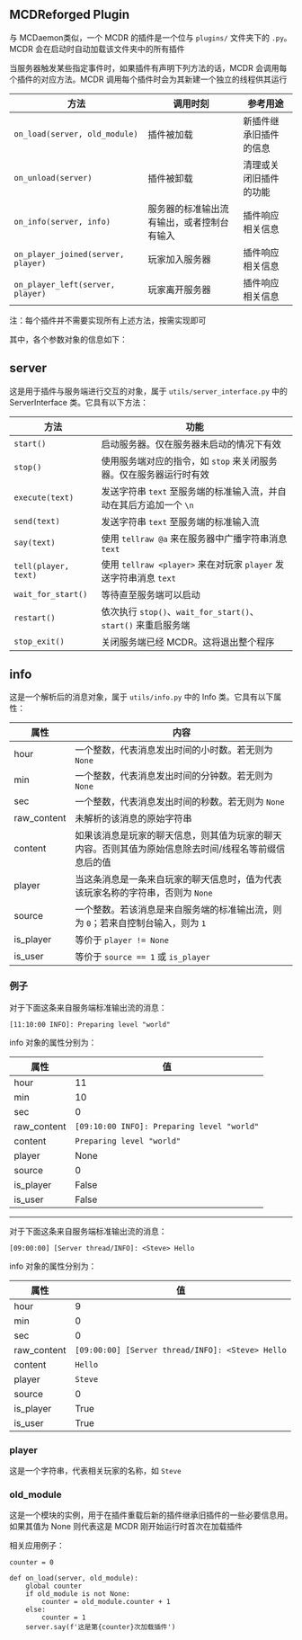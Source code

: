 MCDReforged Plugin
---

与 MCDaemon类似，一个 MCDR 的插件是一个位与 `plugins/` 文件夹下的 `.py`。MCDR 会在启动时自动加载该文件夹中的所有插件

当服务器触发某些指定事件时，如果插件有声明下列方法的话，MCDR 会调用每个插件的对应方法。MCDR 调用每个插件时会为其新建一个独立的线程供其运行

| 方法 | 调用时刻 | 参考用途 |
|---|---|---|
| `on_load(server, old_module)` | 插件被加载 | 新插件继承旧插件的信息 |
| `on_unload(server)` | 插件被卸载 | 清理或关闭旧插件的功能 |
| `on_info(server, info)` | 服务器的标准输出流有输出，或者控制台有输入 | 插件响应相关信息 |
| `on_player_joined(server, player)` | 玩家加入服务器 | 插件响应相关信息 |
| `on_player_left(server, player)` | 玩家离开服务器 | 插件响应相关信息 |

注：每个插件并不需要实现所有上述方法，按需实现即可

其中，各个参数对象的信息如下：

## server

这是用于插件与服务端进行交互的对象，属于 `utils/server_interface.py` 中的 ServerInterface 类。它具有以下方法：

| 方法 | 功能 |
|---|---|
| `start()` | 启动服务器。仅在服务器未启动的情况下有效 |
| `stop()` | 使用服务端对应的指令，如 `stop` 来关闭服务器。仅在服务器运行时有效 |
| `execute(text)` | 发送字符串 `text` 至服务端的标准输入流，并自动在其后方追加一个 `\n` |
| `send(text)` | 发送字符串 `text` 至服务端的标准输入流 |
| `say(text)` | 使用 `tellraw @a` 来在服务器中广播字符串消息 `text` |
| `tell(player, text)` | 使用 `tellraw <player>` 来在对玩家 `player` 发送字符串消息 `text` |
| `wait_for_start()` | 等待直至服务端可以启动 |
| `restart()` | 依次执行 `stop()`、`wait_for_start()`、`start()` 来重启服务端 |
| `stop_exit()` | 关闭服务端已经 MCDR。这将退出整个程序 |

## info

这是一个解析后的消息对象，属于 `utils/info.py` 中的 Info 类。它具有以下属性：

| 属性 | 内容 |
|---|---|
| hour | 一个整数，代表消息发出时间的小时数。若无则为 `None` |
| min | 一个整数，代表消息发出时间的分钟数。若无则为 `None` |
| sec | 一个整数，代表消息发出时间的秒数。若无则为 `None` |
| raw_content | 未解析的该消息的原始字符串 |
| content | 如果该消息是玩家的聊天信息，则其值为玩家的聊天内容。否则其值为原始信息除去时间/线程名等前缀信息后的值 |
| player | 当这条消息是一条来自玩家的聊天信息时，值为代表该玩家名称的字符串，否则为 `None` |
| source | 一个整数。若该消息是来自服务端的标准输出流，则为 `0`；若来自控制台输入，则为 `1` |
| is_player | 等价于 `player != None` |
| is_user | 等价于 `source == 1` 或 `is_player` |

### 例子

对于下面这条来自服务端标准输出流的消息：

`[11:10:00 INFO]: Preparing level "world"`

info 对象的属性分别为：

| 属性 | 值 |
|---|---|
| hour | 11 |
| min | 10 |
| sec | 0 |
| raw_content | `[09:10:00 INFO]: Preparing level "world"` |
| content | `Preparing level "world"` |
| player | None |
| source | 0 |
| is_player | False |
| is_user | False |

------

对于下面这条来自服务端标准输出流的消息：

`[09:00:00] [Server thread/INFO]: <Steve> Hello`

info 对象的属性分别为：

| 属性 | 值 |
|---|---|
| hour | 9 |
| min | 0 |
| sec | 0 |
| raw_content | `[09:00:00] [Server thread/INFO]: <Steve> Hello` |
| content | `Hello` |
| player | `Steve` |
| source | 0 |
| is_player | True |
| is_user | True |

### player

这是一个字符串，代表相关玩家的名称，如 `Steve`

### old_module

这是一个模块的实例，用于在插件重载后新的插件继承旧插件的一些必要信息用。如果其值为 None 则代表这是 MCDR 刚开始运行时首次在加载插件

相关应用例子：

```
counter = 0

def on_load(server, old_module):
	global counter
    if old_module is not None:
        counter = old_module.counter + 1
    else:
        counter = 1
    server.say(f'这是第{counter}次加载插件')
```